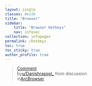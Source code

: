 ```yaml
---
layout: single
classes: #wide
title: "Browser"
sidebar:
    title: "Browser Hotkeys"
    nav: infosec
collection: infopages
permalink: /hotkeys
toc: true
toc_sticky: true
author_profile: true
---
```


<blockquote class="reddit-embed-bq" data-embed-snippet="0_0_926" data-embed-showedits="false" data-embed-created="2024-04-30T21:14:32.260Z" data-embed-height="1305"><a href="https://www.reddit.com/r/ArcBrowser/comments/1b2osua/comment/ksn32l7/">Comment</a><br> by<a href="https://www.reddit.com/user/Danishrasool_/">u/Danishrasool_</a> from discussion<a href="https://www.reddit.com/r/ArcBrowser/comments/1b2osua/shortcuts_on_windows/"><no value=""></no></a><br> in<a href="https://www.reddit.com/r/ArcBrowser/">ArcBrowser</a></blockquote><script async="" src="https://embed.reddit.com/widgets.js" charset="UTF-8"></script>